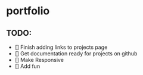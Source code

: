 # portfolio


## TODO:

- [] Finish adding links to projects page
- [] Get documentation ready for projects on github
- [] Make Responsive
- [] Add fun
